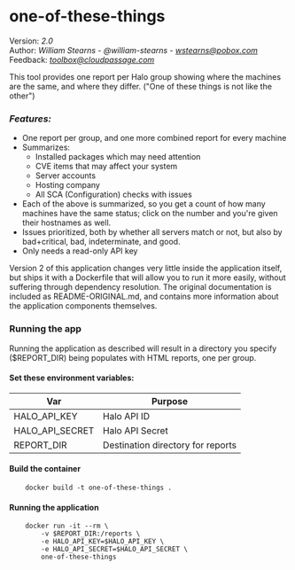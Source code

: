 # one-of-these-things

Version: *2.0*
<br />
Author: *William Stearns - @william-stearns - wstearns@pobox.com*
Feedback: *toolbox@cloudpassage.com*

This tool provides one report per Halo group showing where the machines are the same, and where they differ. ("One of these things is not like the other")

### *Features:*
* One report per group, and one more combined report for every machine
* Summarizes:
    * Installed packages which may need attention
    * CVE items that may affect your system
    * Server accounts
    * Hosting company
    * All SCA (Configuration) checks with issues
* Each of the above is summarized, so you get a count of how many machines have the same status; click on the number and you're given their hostnames as well.
* Issues prioritized, both by whether all servers match or not, but also by bad+critical, bad, indeterminate, and good.
* Only needs a read-only API key

Version 2 of this application changes very little inside the application itself,
but ships it with a Dockerfile that will allow you to run it more easily,
without suffering through dependency resolution.  The original documentation
is included as README-ORIGINAL.md, and contains more information about the
application components themselves.

### Running the app

Running the application as described will result in a directory you specify
($REPORT_DIR) being populates with HTML reports, one per group.

#### Set these environment variables:

| Var              | Purpose                           |
|------------------|-----------------------------------|
| HALO_API_KEY     | Halo API ID                       |
| HALO_API_SECRET  | Halo API Secret                   |
| REPORT_DIR       | Destination directory for reports |


#### Build the container
        docker build -t one-of-these-things .

#### Running the application
        docker run -it --rm \
            -v $REPORT_DIR:/reports \
            -e HALO_API_KEY=$HALO_API_KEY \
            -e HALO_API_SECRET=$HALO_API_SECRET \
            one-of-these-things


<!---
#CPTAGS:community-supported audit
#TBICON:images/ruby_icon.png
-->

